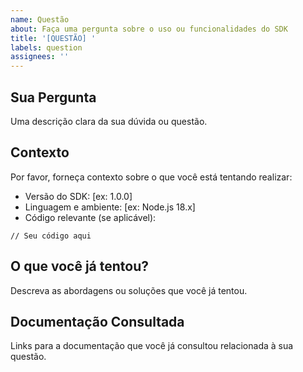 ```yaml
---
name: Questão
about: Faça uma pergunta sobre o uso ou funcionalidades do SDK
title: '[QUESTÃO] '
labels: question
assignees: ''
---
```


## Sua Pergunta
Uma descrição clara da sua dúvida ou questão.

## Contexto
Por favor, forneça contexto sobre o que você está tentando realizar:
- Versão do SDK: [ex: 1.0.0]
- Linguagem e ambiente: [ex: Node.js 18.x]
- Código relevante (se aplicável):

```code
// Seu código aqui
```

## O que você já tentou?
Descreva as abordagens ou soluções que você já tentou.

## Documentação Consultada
Links para a documentação que você já consultou relacionada à sua questão.
